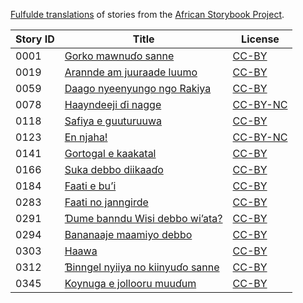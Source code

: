 [Fulfulde translations](http://my.africanstorybook.org/language/fulfulde) of stories from the [African Storybook Project](http://my.africanstorybook.org).

Story ID | Title | License
-------- | ----- | -------
0001 | [Gorko mawnuɗo sanne](http://my.africanstorybook.org/stories/gorko-mawnuɗo-sanne) | [CC-BY](https://creativecommons.org/licenses/by/3.0/)
0019 | [Arannde am juuraade luumo](http://my.africanstorybook.org/stories/arannde-am-juuraade-luumo-1) | [CC-BY](https://creativecommons.org/licenses/by/3.0/)
0059 | [Daago nyeenyungo ngo Rakiya](http://my.africanstorybook.org/stories/daago-nyeenyungo-ngo-rakiya-0) | [CC-BY](https://creativecommons.org/licenses/by/3.0/)
0078 | [Haayndeeji ɗi nagge](http://my.africanstorybook.org/stories/haayndeeji-ɗi-nagge-0) | [CC-BY-NC](http://creativecommons.org/licenses/by-nc/3.0/)
0118 | [Safiya e guuturuuwa](http://my.africanstorybook.org/stories/safiya-e-guuturuuwa) | [CC-BY](https://creativecommons.org/licenses/by/3.0/)
0123 | [En njaha!](http://my.africanstorybook.org/stories/en-njaha) | [CC-BY-NC](http://creativecommons.org/licenses/by-nc/3.0/)
0141 | [Gortogal e kaakatal](http://my.africanstorybook.org/stories/gortogal-e-kaakatal) | [CC-BY](https://creativecommons.org/licenses/by/3.0/)
0166 | [Suka debbo diikaaɗo](http://my.africanstorybook.org/stories/suka-debbo-diikaaɗo) | [CC-BY](https://creativecommons.org/licenses/by/3.0/)
0184 | [Faati e bu’i](http://my.africanstorybook.org/stories/faati-e-bu’i-1) | [CC-BY](https://creativecommons.org/licenses/by/3.0/)
0283 | [Faati no janngirde](http://my.africanstorybook.org/stories/faati-no-janngirde) | [CC-BY](https://creativecommons.org/licenses/by/3.0/)
0291 | [Ɗume banndu Wisi debbo wi’ata?](http://my.africanstorybook.org/stories/ɗume-banndu-wisi-debbo-wi’ata-1) | [CC-BY](https://creativecommons.org/licenses/by/3.0/)
0294 | [Bananaaje maamiyo debbo](http://my.africanstorybook.org/stories/bananaaje-maamiyo-debbo-1) | [CC-BY](https://creativecommons.org/licenses/by/3.0/)
0303 | [Haawa](http://my.africanstorybook.org/stories/haawa) | [CC-BY](https://creativecommons.org/licenses/by/3.0/)
0312 | [Ɓinngel nyiiya no kiinyuɗo sanne](http://my.africanstorybook.org/stories/ɓinngel-nyiiya-no-kiinyuɗo-sanne-1) | [CC-BY](https://creativecommons.org/licenses/by/3.0/)
0345 | [Koynuga e jollooru muuɗum](http://my.africanstorybook.org/stories/koynuga-e-jollooru-muuɗum) | [CC-BY](https://creativecommons.org/licenses/by/3.0/)
